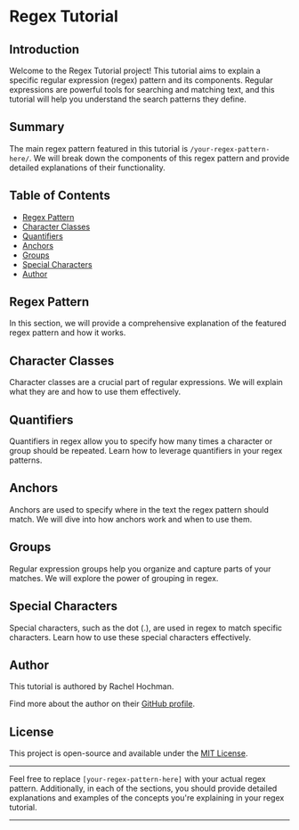 # Regex Tutorial

## Introduction
Welcome to the Regex Tutorial project! This tutorial aims to explain a specific regular expression (regex) pattern and its components. Regular expressions are powerful tools for searching and matching text, and this tutorial will help you understand the search patterns they define.

## Summary
The main regex pattern featured in this tutorial is `/your-regex-pattern-here/`. We will break down the components of this regex pattern and provide detailed explanations of their functionality.

## Table of Contents
- [Regex Pattern](#regex-pattern)
- [Character Classes](#character-classes)
- [Quantifiers](#quantifiers)
- [Anchors](#anchors)
- [Groups](#groups)
- [Special Characters](#special-characters)
- [Author](#author)

## Regex Pattern
In this section, we will provide a comprehensive explanation of the featured regex pattern and how it works.

## Character Classes
Character classes are a crucial part of regular expressions. We will explain what they are and how to use them effectively.

## Quantifiers
Quantifiers in regex allow you to specify how many times a character or group should be repeated. Learn how to leverage quantifiers in your regex patterns.

## Anchors
Anchors are used to specify where in the text the regex pattern should match. We will dive into how anchors work and when to use them.

## Groups
Regular expression groups help you organize and capture parts of your matches. We will explore the power of grouping in regex.

## Special Characters
Special characters, such as the dot (.), are used in regex to match specific characters. Learn how to use these special characters effectively.

## Author
This tutorial is authored by Rachel Hochman.

Find more about the author on their [GitHub profile](https://github.com/RachelCodes42).

## License
This project is open-source and available under the [MIT License](LICENSE).

---

Feel free to replace `[your-regex-pattern-here]` with your actual regex pattern. Additionally, in each of the sections, you should provide detailed explanations and examples of the concepts you're explaining in your regex tutorial.

---
